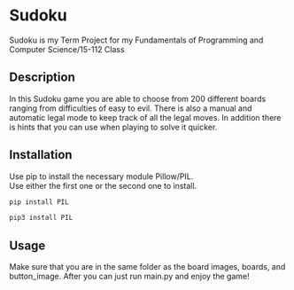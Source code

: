 # Sudoku

Sudoku is my Term Project for my Fundamentals of Programming and Computer Science/15-112 Class 

## Description

In this Sudoku game you are able to choose from 200 different boards ranging from difficulties of easy to evil. There is also a manual and automatic legal mode to keep track of all the legal moves. In addition there is hints that you can use when playing to solve it quicker.

## Installation

Use pip to install the necessary module Pillow/PIL.\
Use either the first one or the second one to install.

```bash
pip install PIL
```

```bash
pip3 install PIL
```

## Usage

Make sure that you are in the same folder as the board images, boards, and button_image.
After you can just run main.py and enjoy the game!